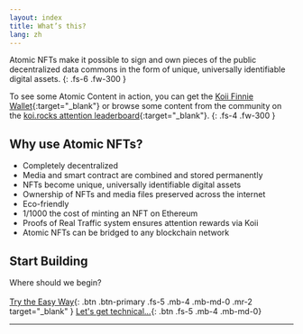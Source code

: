 ```yaml
---
layout: index
title: What’s this?
lang: zh
---
```


Atomic NFTs make it possible to sign and own pieces of the public decentralized data commons in the form of unique, universally identifiable digital assets.
{: .fs-6 .fw-300 }

To see some Atomic Content in action, you can get the [Koii Finnie Wallet](https://chrome.google.com/webstore/detail/finnie/cjmkndjhnagcfbpiemnkdpomccnjblmj){:target="\_blank"} or browse some content from the community on the [koi.rocks attention leaderboard](https://koi.rocks/){:target="\_blank"}.
{: .fs-4 .fw-300 }

## Why use Atomic NFTs?

- Completely decentralized
- Media and smart contract are combined and stored permanently
- NFTs become unique, universally identifiable digital assets
- Ownership of NFTs and media files preserved across the internet
- Eco-friendly
- 1/1000 the cost of minting an NFT on Ethereum
- Proofs of Real Traffic system ensures attention rewards via Koii
- Atomic NFTs can be bridged to any blockchain network

## Start Building

Where should we begin?
<br>
<br>
[Try the Easy Way](https://chrome.google.com/webstore/detail/finnie/cjmkndjhnagcfbpiemnkdpomccnjblmj){: .btn .btn-primary .fs-5 .mb-4 .mb-md-0 .mr-2 target="\_blank" } [Let's get technical...](/en/General-definition-of-an-atomic-NFT/){: .btn .fs-5 .mb-4 .mb-md-0}

---
